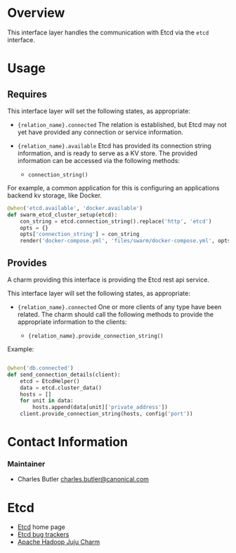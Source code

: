 # Overview

This interface layer handles the communication with Etcd via the `etcd` interface.

# Usage

## Requires

This interface layer will set the following states, as appropriate:

  * `{relation_name}.connected` The relation is established, but Etcd may not
  yet have provided any connection or service information.

  * `{relation_name}.available` Etcd has provided its connection string
    information, and is ready to serve as a KV store.
    The provided information can be accessed via the following methods:
      * `connection_string()`


For example, a common application for this is configuring an applications backend
kv storage, like Docker.

```python
@when('etcd.available', 'docker.available')
def swarm_etcd_cluster_setup(etcd):
    con_string = etcd.connection_string().replace('http', 'etcd')
    opts = {}
    opts['connection_string'] = con_string
    render('docker-compose.yml', 'files/swarm/docker-compose.yml', opts)

```


## Provides

A charm providing this interface is providing the Etcd rest api service.

This interface layer will set the following states, as appropriate:

  * `{relation_name}.connected` One or more clients of any type have
    been related.  The charm should call the following methods to provide the
    appropriate information to the clients:

    * `{relation_name}.provide_connection_string()`

Example:

```python

@when('db.connected')
def send_connection_details(client):
    etcd = EtcdHelper()
    data = etcd.cluster_data()
    hosts = []
    for unit in data:
        hosts.append(data[unit]['private_address'])
    client.provide_connection_string(hosts, config('port'))

```


# Contact Information

### Maintainer
- Charles Butler <charles.butler@canonical.com>


# Etcd

- [Etcd](https://coreos.com/etcd/) home page
- [Etcd bug trackers](https://github.com/coreos/etcd/issues)
- [Apache Hadoop Juju Charm](http://jujucharms.com/?text=etcd)
